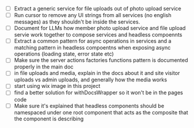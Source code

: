 - [ ] Extract a generic service for file uploads out of photo upload service
- [ ] Run cursor to remove any UI strings from all services (no english messages) as they shouldn't be inside the services.
- [ ] Document for LLMs how member photo upload service and file upload servie work together to compose services and headless compoennts
- [ ] Extract a common pattern for async operations in services and a matching pattern in headless compoentns when exposing async operations (loading state, error state etc)
- [ ] Make sure the server actions factories functions pattern is documented properly in the main doc
- [ ] in file uploads and media, explain in the docs about it and site visitor uploads vs admin uploads, and generally how the media works
- [ ] start using wix image in this project
- [ ] find a better solution for withDocsWrapper so it won't be in the pages code
- [ ] Make sure it's explained that headless components should be namespaced under one root component that acts as the composite that the component is describing
